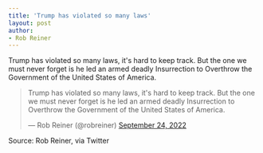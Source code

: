 ```yaml
---
title: 'Trump has violated so many laws'
layout: post
author:
- Rob Reiner
---
```


Trump has violated so many laws, it's hard to keep track. But the one we must never forget is he led an armed deadly Insurrection to Overthrow the Government of the United States of America.

<blockquote class="twitter-tweet"><p lang="en" dir="ltr">Trump has violated so many laws, it's hard to keep track. But the one we must never forget is he led an armed deadly Insurrection to Overthrow the Government of the United States of America.</p>&mdash; Rob Reiner (@robreiner) <a href="https://twitter.com/robreiner/status/1573479744380628992?ref_src=twsrc%5Etfw">September 24, 2022</a></blockquote> <script async src="https://platform.twitter.com/widgets.js" charset="utf-8"></script>

Source: Rob Reiner, via Twitter
